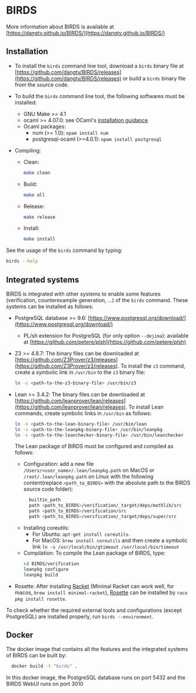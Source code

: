 # BIRDS

More information about BIRDS is available at [https://dangtv.github.io/BIRDS/](https://dangtv.github.io/BIRDS/)

## Installation

* To install the `birds` command line tool, download a `birds` binary file at [https://github.com/dangtv/BIRDS/releases](https://github.com/dangtv/BIRDS/releases) or build a `birds` binary file from the source code.

* To build the `birds` command line tool, the following softwares must be installed:
  * GNU Make >= 4.1
  * ocaml >= 4.07.0: see OCaml's [installation guidance](https://ocaml.org/docs/install.html)
  * Ocaml packages:
    * num (>= 1.0): `opam install num`
    * postgresql-ocaml (>=4.0.1): `opam install postgresql`

* Compiling:
  * Clean:
    ```bash
    make clean
    ```
  * Build:
    ```bash
    make all
    ```
  * Release:
    ```bash
    make release
    ```
  * Install:
    ```bash 
    make install
    ```

See the usage of the `birds` command by typing:
  ```bash 
  birds --help
  ```

## Integrated systems

BIRDS is integrated with other systems to enable some features (verification, counterexample generation, ...) of the `birds` command. These systems can be installed as follows:

* PostgreSQL database >= 9.6: [https://www.postgresql.org/download/](https://www.postgresql.org/download/)
  * PL/sh extension for PostgreSQL (for only option `--dejima`): available at [https://github.com/petere/plsh](https://github.com/petere/plsh)

* Z3 >= 4.8.7: The binary files can be downloaded at [https://github.com/Z3Prover/z3/releases](https://github.com/Z3Prover/z3/releases). To install the `z3` command, create a symbolic link in `/usr/bin` to the `z3` binary file:
  ```bash 
  ln -s <path-to-the-z3-binary-file> /usr/bin/z3
  ```
* Lean >= 3.4.2: The binary files can be downloaded at [https://github.com/leanprover/lean/releases](https://github.com/leanprover/lean/releases). To install Lean commands, create symbolic links in `/usr/bin` as follows:
  ```bash 
  ln -s <path-to-the-lean-binary-file> /usr/bin/lean 
  ln -s <path-to-the-leanpkg-binary-file> /usr/bin/leanpkg 
  ln -s <path-to-the-leanchecker-binary-file> /usr/bin/leanchecker 
  ```

  The Lean package of BIRDS must be configured and compiled as follows:
  * Configuration: add a new file `/Users/<user_name>/.lean/leanpkg.path` on MacOS or `/root/.lean/leanpkg.path` on Linux with the following content(replace `<path_to_BIRDS>` with the absolute path to the BIRDS source code folder):
    ```bash 
      builtin_path
      path <path_to_BIRDS>/verification/_target/deps/mathlib/src
      path <path_to_BIRDS>/verification/src
      path <path_to_BIRDS>/verification/_target/deps/super/src
    ```
  * Installing coreutils: 
    * For Ubuntu: `apt-get install coreutils`. 
    * For MacOS: `brew install coreutils` and then create a symbolic link `ln -s /usr/local/bin/gtimeout /usr/local/bin/timeout`
  * Compilation: To compile the Lean package of BIRDS, type:
    ```bash 
    cd BIRDS/verification
    leanpkg configure
    leanpkg build
    ```
* Rosette: After installing [Racket](https://racket-lang.org) (Minimal Racket can work well, for macos, `brew install minimal-racket`), [Rosette](https://github.com/emina/rosette) can be installed by `raco pkg install rosette`.

To check whether the required external tools and configurations (except PostgreSQL) are installed properly, run `birds --environment`.

## Docker 

The docker image that contains all the features and the integrated systems of BIRDS can be built by:
  ```bash 
    docker build -t "birds" .
  ```

In this docker image, the PostgreSQL database runs on port 5432 and the BIRDS WebUI runs on port 3010
